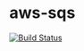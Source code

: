 # aws-sqs

[![Build Status](https://travis-ci.org/holyshared/aws-sqs.svg?branch=master)](https://travis-ci.org/holyshared/aws-sqs)
